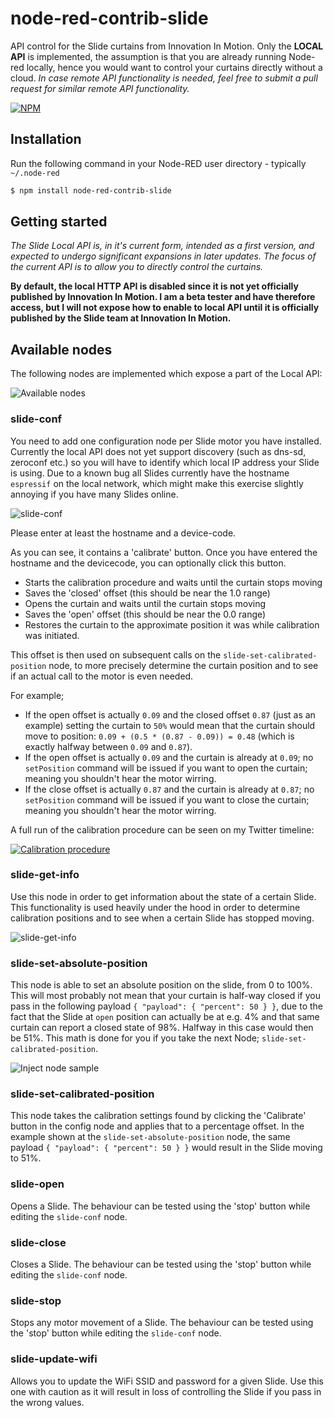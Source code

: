 


# node-red-contrib-slide

API control for the Slide curtains from Innovation In Motion. Only the **LOCAL API** is implemented, the assumption is that you are already running Node-red locally, hence you would want to control your curtains directly without a cloud.
_In case remote API functionality is needed, feel free to submit a pull request for similar remote API functionality._

[![NPM](https://nodei.co/npm/node-red-contrib-slide.png)](https://nodei.co/npm/node-red-contrib-slide/)

## Installation

Run the following command in your Node-RED user directory - typically `~/.node-red`

```bash
$ npm install node-red-contrib-slide
```

## Getting started

_The Slide Local API is, in it's current form, intended as a first version, and expected to undergo significant expansions in later updates. The focus of the current API is to allow you to directly control the curtains._

**By default, the local HTTP API is disabled since it is not yet officially published by Innovation In Motion. I am a beta tester and have therefore access, but I will not expose how to enable to local API until it is officially published by the Slide team at Innovation In Motion.**

## Available nodes

The following nodes are implemented which expose a part of the Local API:

![Available nodes](https://github.com/gvdhoven/node-red-contrib-slide/blob/main/assets/readme/img/available-nodes.png?raw=true)

### slide-conf

You need to add one configuration node per Slide motor you have installed. Currently the local API does not yet support discovery (such as dns-sd, zeroconf etc.) so you will have to identify which local IP address your Slide is using. Due to a known bug all Slides currently have the hostname `espressif` on the local network, which might make this exercise slightly annoying if you have many Slides online.

![slide-conf](https://github.com/gvdhoven/node-red-contrib-slide/blob/main/assets/readme/img/slide-conf.png?raw=true)

Please enter at least the hostname and a device-code.

As you can see, it contains a 'calibrate' button. Once you have entered the hostname and the devicecode, you can optionally click this button.

 - Starts the calibration procedure and waits until the curtain stops moving
 - Saves the 'closed' offset (this should be near the 1.0 range)
 - Opens the curtain and waits until the curtain stops moving
 - Saves the 'open' offset (this should be near the 0.0 range)
 - Restores the curtain to the approximate position it was while calibration was initiated.

This offset is then used on subsequent calls on the `slide-set-calibrated-position` node, to more precisely determine the curtain position and to see if an actual call to the motor is even needed.

For example;
 
 - If the open offset is actually `0.09` and the closed offset `0.87` (just as an example) setting the curtain to `50%` would mean that the curtain should move to position: `0.09 + (0.5 * (0.87 - 0.09)) = 0.48` (which is exactly halfway between `0.09` and `0.87`).
 - If the open offset is actually `0.09` and the curtain is already at `0.09`; no `setPosition` command will be issued if you want to open the curtain; meaning you shouldn't hear the motor wirring.
 - If the close offset is actually `0.87` and the curtain is already at `0.87`; no `setPosition` command will be issued if you want to close the curtain; meaning you shouldn't hear the motor wirring.

A full run of the calibration procedure can be seen on my Twitter timeline:

[![Calibration procedure](https://github.com/gvdhoven/node-red-contrib-slide/blob/main/assets/readme/img/calibration-procedure.png?raw=true)](https://twitter.com/GillesvdHoven/status/1326129124583333888)

### slide-get-info

Use this node in order to get information about the state of a certain Slide. This functionality is used heavily under the hood in order to determine calibration positions and to see when a certain Slide has stopped moving.

![slide-get-info](https://github.com/gvdhoven/node-red-contrib-slide/blob/main/assets/readme/img/slide-get-info.png?raw=true)

### slide-set-absolute-position

This node is able to set an absolute position on the slide, from 0 to 100%. This will most probably not mean that your curtain is half-way closed if you pass in the following payload `{ "payload": { "percent": 50 } }`, due to the fact that the Slide at `open` position can actually be at e.g. 4% and that same curtain can report a closed state of 98%. Halfway in this case would then be 51%. This math is done for you if you take the next Node; `slide-set-calibrated-position`.
	
![Inject node sample](https://github.com/gvdhoven/node-red-contrib-slide/blob/main/assets/readme/img/inject-node.png?raw=true)

### slide-set-calibrated-position

This node takes the calibration settings found by clicking the 'Calibrate' button in the config node and applies that to a percentage offset. In the example shown at the `slide-set-absolute-position` node, the same payload `{ "payload": { "percent": 50 } }` would result in the Slide moving to 51%.

### slide-open

Opens a Slide. The behaviour can be tested using the 'stop' button while editing the `slide-conf` node.

### slide-close

Closes a Slide. The behaviour can be tested using the 'stop' button while editing the `slide-conf` node.

### slide-stop

Stops any motor movement of a Slide. The behaviour can be tested using the 'stop' button while editing the `slide-conf` node.

### slide-update-wifi

Allows you to update the WiFi SSID and password for a given Slide. Use this one with caution as it will result in loss of controlling the Slide if you pass in the wrong values.